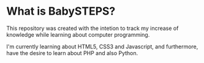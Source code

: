 # What is BabySTEPS?
This repository was created with the intetion to track my increase of knowledge while learning about computer programming.

<p>I'm currently learning about HTML5, CSS3 and Javascript, and furthermore, have the desire to learn about PHP and also Python.</p>
